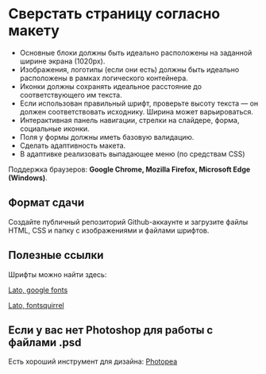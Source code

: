 
# Сверстать страницу согласно макету
- Основные блоки должны быть идеально расположены на заданной ширине экрана (1020px).
- Изображения, логотипы (если они есть) должны быть идеально расположены в рамках логического контейнера.
- Иконки должны сохранять идеальное расстояние до соответствующего им текста.
- Если использован правильный шрифт, проверьте высоту текста — он должен соответствовать исходнику. Ширина может варьироваться. 
- Интерактивная панель навигации, стрелки на слайдере, форма, социальные иконки. 
- Поля у формы должны иметь базовую валидацию.
- Сделать адаптивность макета.
- В адаптивке реализовать выпадающее меню (по средствам CSS)

Поддержка браузеров: **Google Chrome, Mozilla Firefox, Microsoft Edge (Windows)**.

## Формат сдачи

Создайте публичный репозиторий Github-аккаунте и загрузите файлы HTML, CSS и папку с изображениями и файлами шрифтов.


## Полезные ссылки

Шрифты можно найти здесь:

[Lato, google fonts](https://fonts.google.com/specimen/Lato)

[Lato, fontsquirrel](https://www.fontsquirrel.com/fonts/lato)

## Если у вас нет Photoshop для работы с файлами .psd
Есть хороший инструмент для дизайна: [Photopea](https://www.photopea.com/) 

